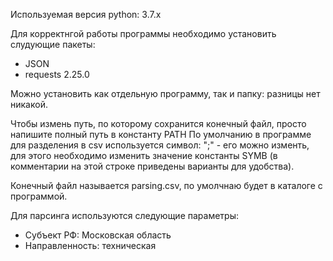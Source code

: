 Используемая версия python: 3.7.x

Для корректнгой работы программы необходимо установить слудующие пакеты:
- JSON
- requests 2.25.0


Можно установить как отдельную программу, так и папку: разницы нет никакой.

Чтобы измень путь, по которому сохранится конечный файл, просто напишите полный путь в константу PATH
По умолчанию в программе для разделения в csv используется символ: ";" - его можно изменть, для этого необходимо изменить значение константы SYMB (в комментарии на этой строке приведены варианты для удобства).

Конечный файл называется parsing.csv, по умолчнаю будет в каталоге с программой.

Для парсинга используются следующие параметры:
- Субъект РФ: Московская область
- Направленность: техническая
